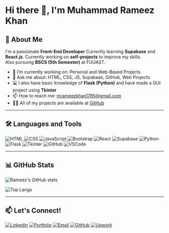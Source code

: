 # Hi there 👋, I'm Muhammad Rameez Khan

## 🚀 About Me
I'm a passionate **Front-End Developer**
Currently learning **Supabase** and **React.js**.
Currently working on **self-projects** to improve my skills.  
Also pursuing **BSCS (5th Semester)** at FUUAST.

- 🔭 I’m currently working on: Personal and Web-Based Projects
- 💬 Ask me about: HTML, CSS, JS, Supabase, GitHub, Web Projects
- 💻 I also have basic knowledge of **Flask (Python)** and have made a GUI project using **Tkinter**
- 📫 How to reach me: mrameezkhan1785@gmail.com
- 👨‍💻 All of my projects are available at [GitHub](https://github.com/m-rameezkhan)

---

## 🛠️ Languages and Tools
![HTML](https://img.shields.io/badge/-HTML5-orange?logo=html5&logoColor=white)
![CSS](https://img.shields.io/badge/-CSS3-blue?logo=css3)
![JavaScript](https://img.shields.io/badge/-JavaScript-yellow?logo=javascript)
![Bootstrap](https://img.shields.io/badge/-Bootstrap-purple?logo=bootstrap)
![React](https://img.shields.io/badge/-React-blue?logo=react)
![Supabase](https://img.shields.io/badge/-Supabase-3ECF8E?logo=supabase&logoColor=white)
![Python](https://img.shields.io/badge/-Python-3776AB?logo=python&logoColor=white)
![Flask](https://img.shields.io/badge/-Flask-black?logo=flask)
![Tkinter](https://img.shields.io/badge/-Tkinter-blue?logo=python)
![GitHub](https://img.shields.io/badge/-GitHub-black?logo=github)
![VSCode](https://img.shields.io/badge/-VSCode-007ACC?logo=visual-studio-code)

---

## 📊 GitHub Stats
![Rameez's GitHub stats](https://github-readme-stats.vercel.app/api?username=m-rameezkhan&show_icons=true&theme=radical)

![Top Langs](https://github-readme-stats.vercel.app/api/top-langs/?username=m-rameezkhan&layout=compact&theme=radical&card_width=467)

---

## 📫 Let's Connect!
[![LinkedIn](https://img.shields.io/badge/-LinkedIn-blue?style=flat&logo=linkedin)](https://www.linkedin.com/in/m-rameezkhan)
[![Portfolio](https://img.shields.io/badge/-Portfolio-000?style=flat&logo=firefox)](https://m-rameez-portfolio.netlify.app)
[![Email](https://img.shields.io/badge/-Email-red?style=flat&logo=gmail)](mailto:mrameezkhan1785@gmail.com)
[![GitHub](https://img.shields.io/badge/-GitHub-black?style=flat&logo=github)](https://github.com/m-rameezkhan)
[![Upwork](https://img.shields.io/badge/Upwork-Profile-green?logo=upwork)](https://www.upwork.com/freelancers/~01f1df95a302baf167)